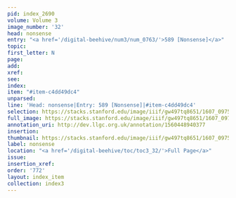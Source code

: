 ```yaml
---
pid: index_2690
volume: Volume 3
image_number: '32'
head: nonsense
entry: "<a href='/digital-beehive/num3/num_0763/'>589 [Nonsense]</a>"
topic:
first_letter: N
page:
add:
xref:
see:
index:
item: "#item-c4dd49dc4"
unparsed:
line: 'Head: nonsense|Entry: 589 [Nonsense]|#item-c4dd49dc4'
selection: https://stacks.stanford.edu/image/iiif/gw497tq8651/1607_0975/1837,1589,473,128/full/0/default.jpg
full_image: https://stacks.stanford.edu/image/iiif/gw497tq8651/1607_0975/full/full/0/default.jpg
annotation_uri: http://dev.llgc.org.uk/annotation/1560448940377
insertion:
thumbnail: https://stacks.stanford.edu/image/iiif/gw497tq8651/1607_0975/1837,1589,473,128/150,/0/default.jpg
label: nonsense
location: "<a href='/digital-beehive/toc/toc3_32/'>Full Page</a>"
issue:
insertion_xref:
order: '772'
layout: index_item
collection: index3
---
```

